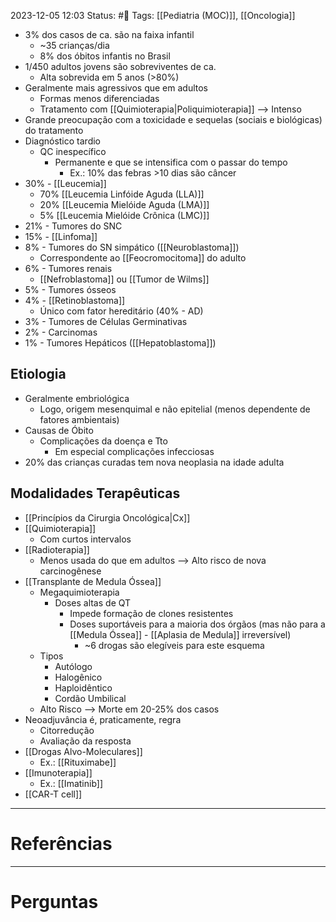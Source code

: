 2023-12-05 12:03
Status: #🌱 
Tags:  [[Pediatria (MOC)]], [[Oncologia]]
<br/>
- 3% dos casos de ca. são na faixa infantil
	- ~35 crianças/dia
	- 8% dos óbitos infantis no Brasil
- 1/450 adultos jovens são sobreviventes de ca.
	- Alta sobrevida em 5 anos (>80%)
- Geralmente mais agressivos que em adultos
	- Formas menos diferenciadas
	- Tratamento com [[Quimioterapia|Poliquimioterapia]] --> Intenso
- Grande preocupação com a toxicidade e sequelas (sociais e biológicas) do tratamento
- Diagnóstico tardio
	- QC inespecífico
		- Permanente e que se intensifica com o passar do tempo
			- Ex.: 10% das febras >10 dias são câncer
- 30% - [[Leucemia]]
	- 70% [[Leucemia Linfóide Aguda (LLA)]]
	- 20% [[Leucemia Mielóide Aguda (LMA)]]
	- 5% [[Leucemia Mielóide Crônica (LMC)]]
- 21% - Tumores do SNC
- 15% - [[Linfoma]]
- 8% - Tumores do SN simpático ([[Neuroblastoma]])
	- Correspondente ao [[Feocromocitoma]] do adulto
- 6% - Tumores renais
	- [[Nefroblastoma]] ou [[Tumor de Wilms]]
- 5% - Tumores ósseos
- 4% - [[Retinoblastoma]]
	- Único com fator hereditário (40% - AD)
- 3% - Tumores de Células Germinativas
- 2% - Carcinomas
- 1% - Tumores Hepáticos ([[Hepatoblastoma]])
## Etiologia
- Geralmente embriológica
	- Logo, origem mesenquimal e não epitelial (menos dependente de fatores ambientais)
- Causas de Óbito
	- Complicações da doença e Tto
		- Em especial complicações infecciosas
- 20% das crianças curadas tem nova neoplasia na idade adulta
## Modalidades Terapêuticas
- [[Princípios da Cirurgia Oncológica|Cx]]
- [[Quimioterapia]]
	- Com curtos intervalos
- [[Radioterapia]]
	- Menos usada do que em adultos --> Alto risco de nova carcinogênese
- [[Transplante de Medula Óssea]]
	- Megaquimioterapia
		- Doses altas de QT
			- Impede formação de clones resistentes
			- Doses suportáveis para a maioria dos órgãos (mas não para a [[Medula Óssea]] - [[Aplasia de Medula]] irreversível)
				- ~6 drogas são elegíveis para este esquema
	- Tipos
		- Autólogo
		- Halogênico
		- Haploidêntico
		- Cordão Umbilical
	- Alto Risco --> Morte em 20-25% dos casos
- Neoadjuvância é, praticamente, regra
	- Citorredução
	- Avaliação da resposta
- [[Drogas Alvo-Moleculares]]
	- Ex.: [[Rituximabe]]
- [[Imunoterapia]] 
	- Ex.: [[Imatinib]]
- [[CAR-T cell]]
____
# Referências
---
# Perguntas

